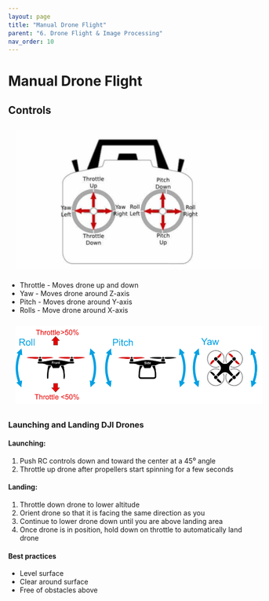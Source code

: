 ```yaml
---
layout: page
title: "Manual Drone Flight"
parent: "6. Drone Flight & Image Processing"
nav_order: 10
---
```

# Manual Drone Flight

## Controls

<img align="center" src="../images/drone/RC_Diagram.jpg" hspace="15" vspace="10" width="1000">

* Throttle - Moves drone up and down
* Yaw - Moves drone around Z-axis
* Pitch - Moves drone around Y-axis
* Rolls - Move drone around X-axis

<img align="center" src="../images/drone/basic_movements_multicopter.png" hspace="15" vspace="10" width="1000">

### Launching and Landing DJI Drones
#### Launching:
1. Push RC controls down and toward the center at a 45⁰ angle
2. Throttle up drone after propellers start spinning for a few seconds

#### Landing: 
1. Throttle down drone to lower altitude 
2. Orient drone so that it is facing the same direction as you
3. Continue to lower drone down until you are above landing area
4. Once drone is in position, hold down on throttle to automatically land drone

#### Best practices
* Level surface
* Clear around surface
* Free of obstacles above



